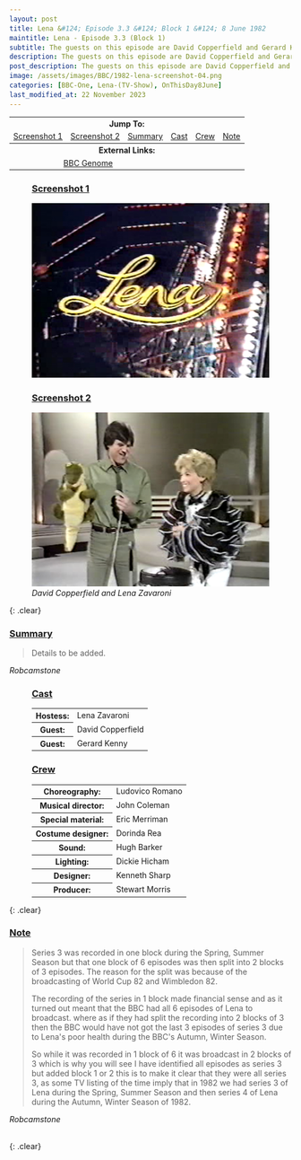 ```yaml
---
layout: post
title: Lena &#124; Episode 3.3 &#124; Block 1 &#124; 8 June 1982
maintitle: Lena - Episode 3.3 (Block 1)
subtitle: The guests on this episode are David Copperfield and Gerard Kenny
description: The guests on this episode are David Copperfield and Gerard Kenny.
post_description: The guests on this episode are David Copperfield and Gerard Kenny.
image: /assets/images/BBC/1982-lena-screenshot-04.png
categories: [BBC-One, Lena-(TV-Show), OnThisDay8June]
last_modified_at: 22 November 2023
---
```


<table>
<tr align="center">
<th colspan="6">Jump To:</th>
</tr>

<tr align="center">
<td><a href="#screenshot-1">Screenshot 1</a></td>
<td><a href="#screenshot-2">Screenshot 2</a></td>
<td><a href="#summary">Summary</a></td>
<td><a href="#cast">Cast</a></td>
<td><a href="#crew">Crew</a></td>
<td><a href="#note">Note</a></td>
</tr>

<tr align="center">
<th colspan="6">External Links:</th>
</tr>

<tr align="center">
<td colspan="3"><a class="external-link" href="https://genome.ch.bbc.co.uk/schedules/bbcone/london/1982-06-08#at-19.40">BBC Genome</a></td>
</tr>
</table>

<figure class="fig1">
<figcaption>
<h3 id="screenshot-1"><a href="#screenshot-1">Screenshot 1</a></h3>
</figcaption>
<img src="/assets/images/BBC/1982-lena-screenshot-01.png" class="full-width"/>
</figure>

<figure class="fig2">
<figcaption>
<h3 id="screenshot-2"><a href="#screenshot-2">Screenshot 2</a></h3>
</figcaption>
<img src="/assets/images/BBC/1982-lena-screenshot-04.png" class="full-width"/>
<figcaption>
<cite>David Copperfield and Lena Zavaroni</cite>
</figcaption>
</figure>

{: .clear}

### [Summary](#summary)
> Details to be added.

<cite>Robcamstone</cite>

<figure class="fig1">
<figcaption>
<h3 id="cast"><a href="#cast">Cast</a></h3>
</figcaption>
<table>
<tr><th>Hostess:</th> <td>Lena Zavaroni</td></tr>
<tr><th>Guest:</th> <td>David Copperfield</td></tr>
<tr><th>Guest:</th> <td>Gerard Kenny</td></tr>
</table>
</figure>

<figure class="fig2">
<figcaption>
<h3 id="crew"><a href="#crew">Crew</a></h3>
</figcaption>
<table>
<tr><th>Choreography:</th> <td>Ludovico Romano</td></tr>
<tr><th>Musical director:</th> <td>John Coleman</td></tr>
<tr><th>Special material:</th> <td>Eric Merriman</td></tr>
<tr><th>Costume designer:</th> <td>Dorinda Rea</td></tr>
<tr><th>Sound:</th> <td>Hugh Barker</td></tr>
<tr><th>Lighting:</th> <td>Dickie Hicham</td></tr>
<tr><th>Designer:</th> <td>Kenneth Sharp</td></tr>
<tr><th>Producer:</th> <td>Stewart Morris</td></tr>
</table>
</figure>

{: .clear}

### [Note](#note)
> Series 3 was recorded in one block during the Spring, Summer Season but that one block of 6 episodes was then split into 2 blocks of 3 episodes. The reason for the split was because of the broadcasting of World Cup 82 and Wimbledon 82.
>
> The recording of the series in 1 block made financial sense and as it turned out meant that the BBC had all 6 episodes of Lena to broadcast. where as if they had split the recording into 2 blocks of 3 then the BBC would have not got the last 3 episodes of series 3 due to Lena's poor health during the BBC's Autumn, Winter Season.
>
> So while it was recorded in 1 block of 6 it was broadcast in 2 blocks of 3 which is why you will see I have identified all episodes as series 3 but added block 1 or 2 this is to make it clear that they were all series 3, as some TV listing of the time imply that in 1982 we had series 3 of Lena during the Spring, Summer Season and then series 4 of Lena during the Autumn, Winter Season of 1982.

<cite>Robcamstone</cite>

<br />{: .clear}


